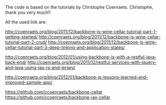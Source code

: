 The code is based on the tutorials by Christophe Coenraets.
Christophe, thank you very much!!

All the used link are:

http://coenraets.org/blog/2011/12/backbone-js-wine-cellar-tutorial-part-1-getting-started/
http://coenraets.org/blog/2011/12/backbone-js-wine-cellar-tutorial-part-2-crud/
http://coenraets.org/blog/2011/12/backbone-js-wine-cellar-tutorial-part-3-deep-linking-and-application-states/

http://coenraets.org/blog/2012/01/using-backbone-js-with-a-restful-java-back-end/
http://coenraets.org/blog/2011/12/restful-services-with-jquery-and-java-using-jax-rs-and-jersey/

http://coenraets.org/blog/2012/01/backbone-js-lessons-learned-and-improved-sample-app/

https://github.com/ccoenraets/backbone-cellar
https://github.com/ccoenraets/backbone-jax-cellar
